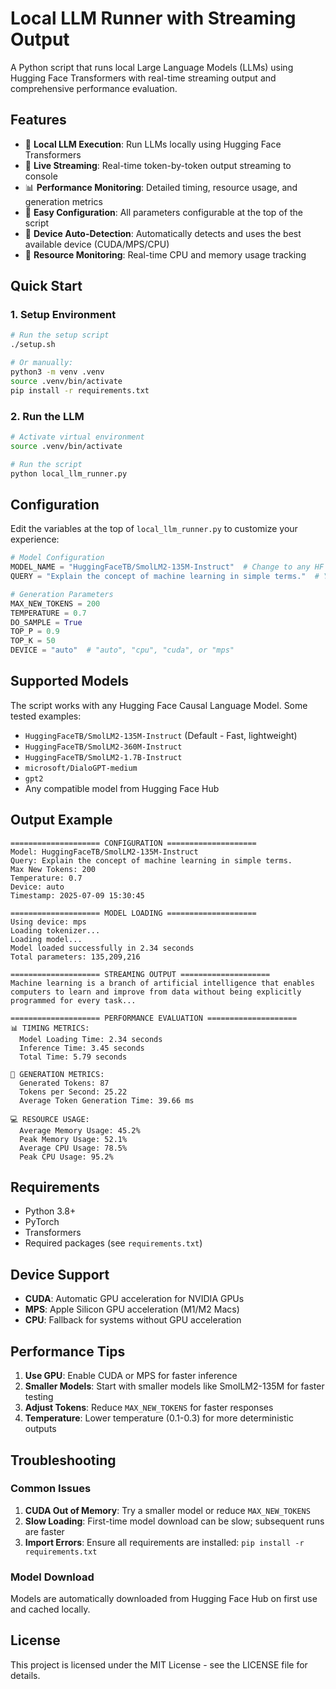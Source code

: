 # Local LLM Runner with Streaming Output

A Python script that runs local Large Language Models (LLMs) using Hugging Face Transformers with real-time streaming output and comprehensive performance evaluation.

## Features

- 🤖 **Local LLM Execution**: Run LLMs locally using Hugging Face Transformers
- 📡 **Live Streaming**: Real-time token-by-token output streaming to console
- 📊 **Performance Monitoring**: Detailed timing, resource usage, and generation metrics
- 🔧 **Easy Configuration**: All parameters configurable at the top of the script
- 🚀 **Device Auto-Detection**: Automatically detects and uses the best available device (CUDA/MPS/CPU)
- 💾 **Resource Monitoring**: Real-time CPU and memory usage tracking

## Quick Start

### 1. Setup Environment

```bash
# Run the setup script
./setup.sh

# Or manually:
python3 -m venv .venv
source .venv/bin/activate
pip install -r requirements.txt
```

### 2. Run the LLM

```bash
# Activate virtual environment
source .venv/bin/activate

# Run the script
python local_llm_runner.py
```

## Configuration

Edit the variables at the top of `local_llm_runner.py` to customize your experience:

```python
# Model Configuration
MODEL_NAME = "HuggingFaceTB/SmolLM2-135M-Instruct"  # Change to any HF model
QUERY = "Explain the concept of machine learning in simple terms."  # Your question

# Generation Parameters
MAX_NEW_TOKENS = 200
TEMPERATURE = 0.7
DO_SAMPLE = True
TOP_P = 0.9
TOP_K = 50
DEVICE = "auto"  # "auto", "cpu", "cuda", or "mps"
```

## Supported Models

The script works with any Hugging Face Causal Language Model. Some tested examples:

- `HuggingFaceTB/SmolLM2-135M-Instruct` (Default - Fast, lightweight)
- `HuggingFaceTB/SmolLM2-360M-Instruct`
- `HuggingFaceTB/SmolLM2-1.7B-Instruct`
- `microsoft/DialoGPT-medium`
- `gpt2`
- Any compatible model from Hugging Face Hub

## Output Example

```text
==================== CONFIGURATION ====================
Model: HuggingFaceTB/SmolLM2-135M-Instruct
Query: Explain the concept of machine learning in simple terms.
Max New Tokens: 200
Temperature: 0.7
Device: auto
Timestamp: 2025-07-09 15:30:45

==================== MODEL LOADING ====================
Using device: mps
Loading tokenizer...
Loading model...
Model loaded successfully in 2.34 seconds
Total parameters: 135,209,216

==================== STREAMING OUTPUT ====================
Machine learning is a branch of artificial intelligence that enables computers to learn and improve from data without being explicitly programmed for every task...

==================== PERFORMANCE EVALUATION ====================
📊 TIMING METRICS:
  Model Loading Time: 2.34 seconds
  Inference Time: 3.45 seconds
  Total Time: 5.79 seconds

🚀 GENERATION METRICS:
  Generated Tokens: 87
  Tokens per Second: 25.22
  Average Token Generation Time: 39.66 ms

💻 RESOURCE USAGE:
  Average Memory Usage: 45.2%
  Peak Memory Usage: 52.1%
  Average CPU Usage: 78.5%
  Peak CPU Usage: 95.2%
```

## Requirements

- Python 3.8+
- PyTorch
- Transformers
- Required packages (see `requirements.txt`)

## Device Support

- **CUDA**: Automatic GPU acceleration for NVIDIA GPUs
- **MPS**: Apple Silicon GPU acceleration (M1/M2 Macs)
- **CPU**: Fallback for systems without GPU acceleration

## Performance Tips

1. **Use GPU**: Enable CUDA or MPS for faster inference
2. **Smaller Models**: Start with smaller models like SmolLM2-135M for faster testing
3. **Adjust Tokens**: Reduce `MAX_NEW_TOKENS` for faster responses
4. **Temperature**: Lower temperature (0.1-0.3) for more deterministic outputs

## Troubleshooting

### Common Issues

1. **CUDA Out of Memory**: Try a smaller model or reduce `MAX_NEW_TOKENS`
2. **Slow Loading**: First-time model download can be slow; subsequent runs are faster
3. **Import Errors**: Ensure all requirements are installed: `pip install -r requirements.txt`

### Model Download

Models are automatically downloaded from Hugging Face Hub on first use and cached locally.

## License

This project is licensed under the MIT License - see the LICENSE file for details.